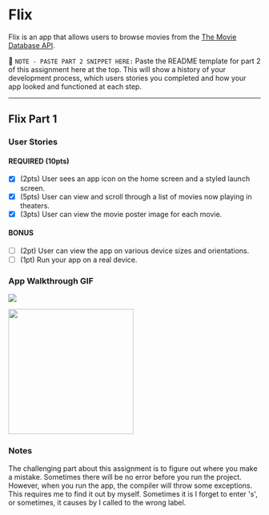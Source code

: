 # Flix

Flix is an app that allows users to browse movies from the [The Movie Database API](http://docs.themoviedb.apiary.io/#).

📝 `NOTE - PASTE PART 2 SNIPPET HERE:` Paste the README template for part 2 of this assignment here at the top. This will show a history of your development process, which users stories you completed and how your app looked and functioned at each step.

---

## Flix Part 1

### User Stories

#### REQUIRED (10pts)
- [x] (2pts) User sees an app icon on the home screen and a styled launch screen.
- [x] (5pts) User can view and scroll through a list of movies now playing in theaters.
- [x] (3pts) User can view the movie poster image for each movie.

#### BONUS
- [ ] (2pt) User can view the app on various device sizes and orientations.
- [ ] (1pt) Run your app on a real device.

### App Walkthrough GIF
![](https://i.imgur.com/9zDkLum.gif)



<img src="YOUR_GIF_URL_HERE" width=250><br>

### Notes
The challenging part about this assignment is to figure out where you make a mistake. Sometimes there will be no error before you run the project. However, when you run the app, the compiler will throw some exceptions. This requires me to find it out by myself. Sometimes it is I forget to enter 's', or sometimes, it causes by I called to the wrong label.
